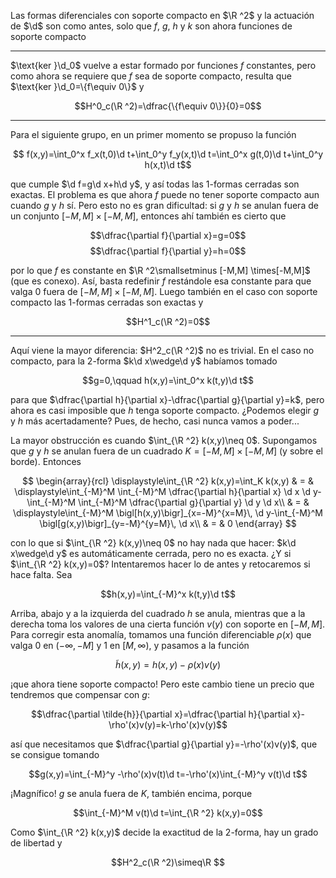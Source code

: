 Las formas diferenciales con soporte compacto en $\R ^2$ y la actuación de $\d$ son como antes, solo que $f$, $g$, $h$ y $k$ son ahora funciones de soporte compacto

---

$\text{ker }\d_0$ vuelve a estar formado por funciones $f$ constantes, pero como ahora se requiere que $f$ sea de soporte compacto, resulta que $\text{ker }\d_0=\{f\equiv 0\}$ y

$$H^0_c(\R ^2)=\dfrac{\{f\equiv 0\}}{0}=0$$

---

Para el siguiente grupo, en un primer momento se propuso la función

$$ f(x,y)=\int_0^x f_x(t,0)\d t+\int_0^y f_y(x,t)\d t=\int_0^x g(t,0)\d t+\int_0^y h(x,t)\d t$$

que cumple $\d f=g\d x+h\d y$, y así todas las 1-formas cerradas son exactas. El problema es que ahora $f$ puede no tener soporte compacto aun cuando $g$ y $h$ sí. Pero esto no es gran dificultad: si $g$ y $h$ se anulan fuera de un conjunto $[-M,M] \times[-M,M]$, entonces ahí también es cierto que

$$\dfrac{\partial f}{\partial x}=g=0$$ 
$$\dfrac{\partial f}{\partial y}=h=0$$

por lo que $f$ es constante en $\R ^2\smallsetminus [-M,M] \times[-M,M]$ (que es conexo). Así, basta redefinir $f$ restándole esa constante para que valga 0 fuera de $[-M,M] \times[-M,M]$. Luego también en el caso con soporte compacto las 1-formas cerradas son exactas y

$$H^1_c(\R ^2)=0$$

---

Aquí viene la mayor diferencia: $H^2_c(\R ^2)$ no es trivial. En el caso no compacto, para la 2-forma $k\d x\wedge\d y$ habíamos tomado 

$$g=0,\qquad h(x,y)=\int_0^x k(t,y)\d t$$

para que $\dfrac{\partial h}{\partial x}-\dfrac{\partial g}{\partial y}=k$, pero ahora es casi imposible que $h$ tenga soporte compacto. ¿Podemos elegir $g$ y $h$ más acertadamente? Pues, de hecho, casi nunca vamos a poder...

La mayor obstrucción es cuando $\int_{\R ^2} k(x,y)\neq 0$. Supongamos que $g$ y $h$ se anulan fuera de un cuadrado $K=[-M,M] \times[-M,M]$ (y sobre el borde). Entonces

$$
\begin{array}{rcl}
\displaystyle\int_{\R ^2} k(x,y)=\int_K k(x,y) & = & \displaystyle\int_{-M}^M \int_{-M}^M \dfrac{\partial h}{\partial x} \d x \d y-\int_{-M}^M \int_{-M}^M \dfrac{\partial g}{\partial y} \d y \d x\\
& = & \displaystyle\int_{-M}^M \bigl[h(x,y)\bigr]_{x=-M}^{x=M}\, \d y-\int_{-M}^M \bigl[g(x,y)\bigr]_{y=-M}^{y=M}\, \d x\\
& = & 0
\end{array}
$$

con lo que si $\int_{\R ^2} k(x,y)\neq 0$ no hay nada que hacer: $k\d x\wedge\d y$ es automáticamente cerrada, pero no es exacta. ¿Y si $\int_{\R ^2} k(x,y)=0$? Intentaremos hacer lo de antes y retocaremos si hace falta. Sea

$$h(x,y)=\int_{-M}^x k(t,y)\d t$$

Arriba, abajo y a la izquierda del cuadrado $h$ se anula, mientras que a la derecha toma los valores de una cierta función $v(y)$ con soporte en $[-M,M]$. Para corregir esta anomalía, tomamos una función diferenciable $\rho(x)$ que valga 0 en $(-\infty,-M]$ y 1 en $[M,\infty)$, y pasamos a la función

$$\tilde{h}(x,y)=h(x,y)-\rho(x)v(y)$$

¡que ahora tiene soporte compacto! Pero este cambio tiene un precio que tendremos que compensar con $g$:

$$\dfrac{\partial \tilde{h}}{\partial x}=\dfrac{\partial h}{\partial x}-\rho'(x)v(y)=k-\rho'(x)v(y)$$

así que necesitamos que $\dfrac{\partial g}{\partial y}=-\rho'(x)v(y)$, que se consigue tomando

$$g(x,y)=\int_{-M}^y -\rho'(x)v(t)\d t=-\rho'(x)\int_{-M}^y v(t)\d t$$

¡Magnífico! $g$ se anula fuera de $K$, también encima, porque

$$\int_{-M}^M v(t)\d t=\int_{\R ^2} k(x,y)=0$$

Como $\int_{\R ^2} k(x,y)$ decide la exactitud de la 2-forma, hay un grado de libertad y

$$H^2_c(\R ^2)\simeq\R $$